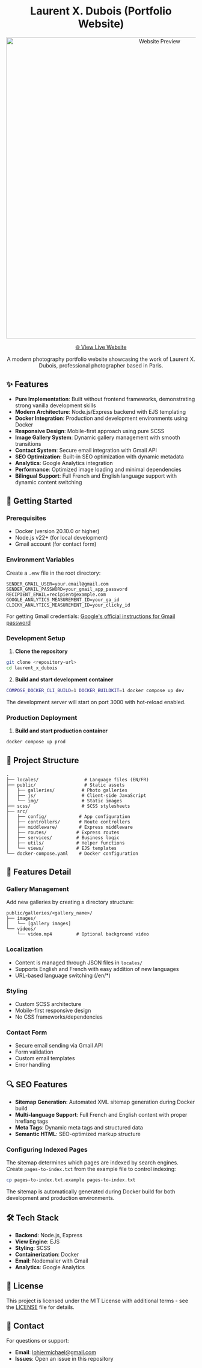 <div align="center">

# Laurent X. Dubois (Portfolio Website)

<img
  src="public/gif/website-preview.gif"
  alt="Website Preview"
  width="800"
  style="max-width: 100%;">

[🌐 View Live Website](https://laurentxdubois.com)

A modern photography portfolio website showcasing the work of
Laurent X. Dubois, professional photographer based in Paris.

</div>

## ✨ Features

- **Pure Implementation**: Built without frontend frameworks, demonstrating
strong vanilla development skills
- **Modern Architecture**: Node.js/Express backend with EJS templating
- **Docker Integration**: Production and development environments using Docker
- **Responsive Design**: Mobile-first approach using pure SCSS
- **Image Gallery System**: Dynamic gallery management with smooth transitions
- **Contact System**: Secure email integration with Gmail API
- **SEO Optimization**: Built-in SEO optimization with dynamic metadata
- **Analytics**: Google Analytics integration
- **Performance**: Optimized image loading and minimal dependencies
- **Bilingual Support**: Full French and English language support with dynamic
content switching

## 🚀 Getting Started

### Prerequisites

- Docker (version 20.10.0 or higher)
- Node.js v22+ (for local development)
- Gmail account (for contact form)

### Environment Variables

Create a `.env` file in the root directory:

```env
SENDER_GMAIL_USER=your.email@gmail.com
SENDER_GMAIL_PASSWORD=your_gmail_app_password
RECIPIENT_EMAIL=recipient@example.com
GOOGLE_ANALYTICS_MEASUREMENT_ID=your_ga_id
CLICKY_ANALYTICS_MEASUREMENT_ID=your_clicky_id
```

For getting Gmail credentials:
[Google's official instructions for Gmail password](
    https://support.google.com/accounts/answer/185833?hl=en
)

### Development Setup

1. **Clone the repository**
```bash
git clone <repository-url>
cd laurent_x_dubois
```

2. **Build and start development container**
```bash
COMPOSE_DOCKER_CLI_BUILD=1 DOCKER_BUILDKIT=1 docker compose up dev
```

The development server will start on port 3000 with hot-reload enabled.

### Production Deployment

1. **Build and start production container**
```bash
docker compose up prod
```

## 📂 Project Structure

```
.
├── locales/                 # Language files (EN/FR)
├── public/                  # Static assets
│   ├── galleries/          # Photo galleries
│   ├── js/                 # Client-side JavaScript
│   └── img/                # Static images
├── scss/                   # SCSS stylesheets
├── src/
│   ├── config/            # App configuration
│   ├── controllers/       # Route controllers
│   ├── middleware/        # Express middleware
│   ├── routes/           # Express routes
│   ├── services/         # Business logic
│   ├── utils/            # Helper functions
│   └── views/            # EJS templates
└── docker-compose.yaml    # Docker configuration
```

## 🎨 Features Detail

### Gallery Management

Add new galleries by creating a directory structure:
```
public/galleries/<gallery_name>/
├── images/
│   └── [gallery images]
└── videos/
    └── video.mp4         # Optional background video
```

### Localization

- Content is managed through JSON files in `locales/`
- Supports English and French with easy addition of new languages
- URL-based language switching (/en/*)

### Styling

- Custom SCSS architecture
- Mobile-first responsive design
- No CSS frameworks/dependencies

### Contact Form

- Secure email sending via Gmail API
- Form validation
- Custom email templates
- Error handling

## 🔍 SEO Features

- **Sitemap Generation**: Automated XML sitemap generation during Docker build
- **Multi-language Support**: Full French and English content with proper
hreflang tags
- **Meta Tags**: Dynamic meta tags and structured data
- **Semantic HTML**: SEO-optimized markup structure

### Configuring Indexed Pages

The sitemap determines which pages are indexed by search engines. Create
`pages-to-index.txt` from the example file to control indexing:

```bash
cp pages-to-index.txt.example pages-to-index.txt
```

The sitemap is automatically generated during Docker build for both development
and production environments.

## 🛠️ Tech Stack

- **Backend**: Node.js, Express
- **View Engine**: EJS
- **Styling**: SCSS
- **Containerization**: Docker
- **Email**: Nodemailer with Gmail
- **Analytics**: Google Analytics

## 📝 License

This project is licensed under the MIT License with additional terms - see the
[LICENSE](LICENSE) file for details.

## 🤝 Contact

For questions or support:
- **Email**: lohiermichael@gmail.com
- **Issues**: Open an issue in this repository

